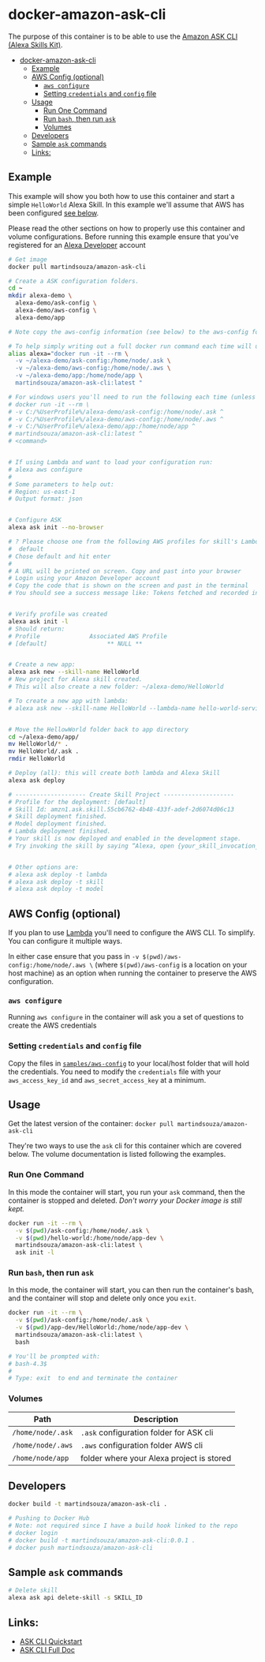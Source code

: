 # docker-amazon-ask-cli

The purpose of this container is to be able to use the [Amazon ASK CLI (Alexa Skills Kit)](https://developer.amazon.com/docs/smapi/ask-cli-intro.html#alexa-skills-kit-command-line-interface-ask-cli).

<!-- TOC -->

- [docker-amazon-ask-cli](#docker-amazon-ask-cli)
  - [Example](#example)
  - [AWS Config (optional)](#aws-config-optional)
    - [`aws configure`](#aws-configure)
    - [Setting `credentials` and `config` file](#setting-credentials-and-config-file)
  - [Usage](#usage)
    - [Run One Command](#run-one-command)
    - [Run `bash`, then run `ask`](#run-bash-then-run-ask)
    - [Volumes](#volumes)
  - [Developers](#developers)
  - [Sample `ask` commands](#sample-ask-commands)
  - [Links:](#links)

<!-- /TOC -->

## Example

This example will show you both how to use this container and start a simple `HelloWorld` Alexa Skill. In this example we'll assume that AWS has been configured [see below](#aws-config-optional). 

Please read the other sections on how to properly use this container and volume configurations. Before running this example ensure that you've registered for an [Alexa Developer](https://developer.amazon.com/alexa) account


```bash
# Get image
docker pull martindsouza/amazon-ask-cli

# Create a ASK configuration folders.
cd ~
mkdir alexa-demo \
  alexa-demo/ask-config \
  alexa-demo/aws-config \
  alexa-demo/app

# Note copy the aws-config information (see below) to the aws-config folder

# To help simply writing out a full docker run command each time will use an alias
alias alexa="docker run -it --rm \
  -v ~/alexa-demo/ask-config:/home/node/.ask \
  -v ~/alexa-demo/aws-config:/home/node/.aws \
  -v ~/alexa-demo/app:/home/node/app \
  martindsouza/amazon-ask-cli:latest "

# For windows users you'll need to run the following each time (unless you have an alternative to alias)
# docker run -it --rm \
# -v C:/%UserProfile%/alexa-demo/ask-config:/home/node/.ask ^
# -v C:/%UserProfile%/alexa-demo/aws-config:/home/node/.aws ^
# -v C:/%UserProfile%/alexa-demo/app:/home/node/app ^
# martindsouza/amazon-ask-cli:latest ^ 
# <command> 


# If using Lambda and want to load your configuration run:
# alexa aws configure
#
# Some parameters to help out:
# Region: us-east-1
# Output format: json


# Configure ASK
alexa ask init --no-browser

# ? Please choose one from the following AWS profiles for skill's Lambda function deployment.
#  default
# Chose default and hit enter
#
# A URL will be printed on screen. Copy and past into your browser
# Login using your Amazon Developer account
# Copy the code that is shown on the screen and past in the terminal
# You should see a success message like: Tokens fetched and recorded in ask-cli config.


# Verify profile was created
alexa ask init -l
# Should return:
# Profile              Associated AWS Profile
# [default]                 ** NULL **


# Create a new app:
alexa ask new --skill-name HelloWorld
# New project for Alexa skill created.
# This will also create a new folder: ~/alexa-demo/HelloWorld

# To create a new app with lambda:
# alexa ask new --skill-name HelloWorld --lambda-name hello-world-service


# Move the HellowWorld folder back to app directory
cd ~/alexa-demo/app/
mv HelloWorld/* .
mv HelloWorld/.ask .
rmdir HelloWorld

# Deploy (all): this will create both lambda and Alexa Skill
alexa ask deploy

# -------------------- Create Skill Project --------------------
# Profile for the deployment: [default]
# Skill Id: amzn1.ask.skill.55cb6762-4b48-433f-adef-2d6074d06c13
# Skill deployment finished.
# Model deployment finished.
# Lambda deployment finished.
# Your skill is now deployed and enabled in the development stage.
# Try invoking the skill by saying “Alexa, open {your_skill_invocation_name}” or simulate an invocation via the `ask simulate` command.


# Other options are:
# alexa ask deploy -t lambda
# alexa ask deploy -t skill
# alexa ask deploy -t model


```

## AWS Config (optional)
If you plan to use [Lambda](https://aws.amazon.com/lambda/) you'll need to configure the AWS CLI. To simplify. You can configure it multiple ways.

In either case ensure that you pass in `-v $(pwd)/aws-config:/home/node/.aws \` (where `$(pwd)/aws-config` is a location on your host machine) as an option when running the container to preserve the AWS configuration.

### `aws configure`

Running `aws configure` in the container will ask you a set of questions to create the AWS credentials

### Setting `credentials` and `config` file

Copy the files in [`samples/aws-config`](samples/aws-config) to your local/host folder that will hold the credentials. You need to modify the `credentials` file with your `aws_access_key_id` and `aws_secret_access_key` at a minimum.

## Usage

Get the latest version of the container: `docker pull martindsouza/amazon-ask-cli`

They're two ways to use the `ask` cli for this container which are covered below. The volume documentation is listed following the examples.

### Run One Command

In this mode the container will start, you run your `ask` command, then the container is stopped and deleted. _Don't worry your Docker image is still kept._

```bash
docker run -it --rm \
  -v $(pwd)/ask-config:/home/node/.ask \
  -v $(pwd)/hello-world:/home/node/app-dev \
  martindsouza/amazon-ask-cli:latest \
  ask init -l
```

### Run `bash`, then run `ask`

In this mode, the container will start, you can then run the container's bash, and the container will stop and delete only once you `exit`.

```bash
docker run -it --rm \
  -v $(pwd)/ask-config:/home/node/.ask \
  -v $(pwd)/app-dev/HelloWorld:/home/node/app-dev \
  martindsouza/amazon-ask-cli:latest \
  bash

# You'll be prompted with:
# bash-4.3$
#
# Type: exit  to end and terminate the container
```


### Volumes

Path | Description 
--- | ---
`/home/node/.ask` | `.ask` configuration folder for ASK cli
`/home/node/.aws` | `.aws` configuration folder AWS cli 
`/home/node/app` | folder where your Alexa project is stored


## Developers

```bash
docker build -t martindsouza/amazon-ask-cli .

# Pushing to Docker Hub
# Note: not required since I have a build hook linked to the repo
# docker login
# docker build -t martindsouza/amazon-ask-cli:0.0.1 .
# docker push martindsouza/amazon-ask-cli
```

## Sample `ask` commands

```bash
# Delete skill
alexa ask api delete-skill -s SKILL_ID
```

## Links:

- [ASK CLI Quickstart](https://developer.amazon.com/docs/smapi/quick-start-alexa-skills-kit-command-line-interface.html)
- [ASK CLI Full Doc](https://developer.amazon.com/docs/smapi/ask-cli-intro.html#alexa-skills-kit-command-line-interface-ask-cli)

